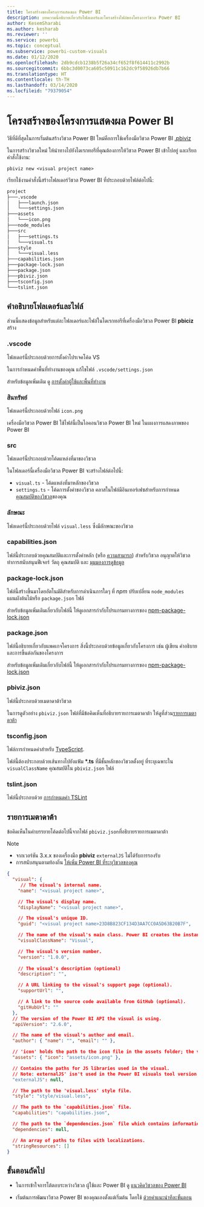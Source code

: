 ```yaml
---
title: โครงสร้างของโครงการแสดงผล Power BI
description: บทความนี้อธิบายเกี่ยวกับโฟลเดอร์และโครงสร้างไฟล์ของโครงการวิชวล Power BI
author: KesemSharabi
ms.author: kesharab
ms.reviewer: ''
ms.service: powerbi
ms.topic: conceptual
ms.subservice: powerbi-custom-visuals
ms.date: 01/12/2020
ms.openlocfilehash: 2db9cdcb1238b5f26a34cf652f8f614411c2992b
ms.sourcegitcommit: 6bbc3d0073ca605c50911c162dc9f58926db7b66
ms.translationtype: HT
ms.contentlocale: th-TH
ms.lasthandoff: 03/14/2020
ms.locfileid: "79379054"
---
```

# <a name="power-bi-visual-project-structure"></a>โครงสร้างของโครงการแสดงผล Power BI

วิธีที่ดีที่สุดในการเริ่มต้นสร้างวิชวล Power BI ใหม่คือการใช้เครื่องมือวิชวล Power BI [.pbiviz](https://www.npmjs.com/package/powerbi-visuals-tools)

ในการสร้างวิชวลใหม่ ให้นำทางไปยังไดเรกทอรีที่คุณต้องการให้วิชวล Power BI เข้าไปอยู่ และเรียกคำสั่งใช้งาน:

`pbiviz new <visual project name>`

เรียกใช้งานคำสั่งนี้สร้างโฟลเดอร์วิชวล Power BI ที่ประกอบด้วยไฟล์ต่อไปนี้:

```markdown
project
├───.vscode
│   ├───launch.json
│   └───settings.json
├───assets
│   └───icon.png
├───node_modules
├───src
│   ├───settings.ts
│   └───visual.ts
├───style
│   └───visual.less
├───capabilities.json
├───package-lock.json
├───package.json
├───pbiviz.json
├───tsconfig.json
└───tslint.json
```

## <a name="folder-and-file-description"></a>คำอธิบายโฟลเดอร์และไฟล์

ส่วนนี้แสดงข้อมูลสำหรับแต่ละโฟลเดอร์และไฟล์ในไดเรกทอรีที่เครื่องมือวิชวล Power BI  **pbiciz** สร้าง  

### <a name="vscode"></a>.vscode

โฟลเดอร์นี้ประกอบด้วยการตั้งค่าโปรเจคโค้ด VS

ในการกำหนดค่าพื้นที่ทำงานของคุณ แก้ไขไฟล์ `.vscode/settings.json`

สำหรับข้อมูลเพิ่มเติม ดู [การตั้งค่าผู้ใช้และพื้นที่ทำงาน](https://code.visualstudio.com/docs/getstarted/settings)

### <a name="assets"></a>สินทรัพย์

โฟลเดอร์นี้ประกอบด้วยไฟล์ `icon.png`

เครื่องมือวิชวล Power BI ใช้ไฟล์นี้เป็นไอคอนวิชวล Power BI ใหม่ ในแผงการแสดงภาพของ Power BI

### <a name="src"></a>src

โฟลเดอร์นี้ประกอบด้วยโค้ดแหล่งที่มาของวิชวล

ในโฟลเดอร์นี้เครื่องมือวิชวล Power BI จะสร้างไฟล์ต่อไปนี้:
* `visual.ts` - โค้ดแหล่งที่มาหลักของวิชวล
* `settings.ts` - โค้ดการตั้งค่าของวิชวล คลาสในไฟล์มีอินเทอร์เฟซสำหรับการกำหนด [คุณสมบัติของวิชวล](./objects-properties.md#properties)ของคุณ

### <a name="style"></a>ลักษณะ

โฟลเดอร์นี้ประกอบด้วยไฟล์ `visual.less` ซึ่งมีลักษณะของวิชวล

### <a name="capabilitiesjson"></a>capabilities.json

ไฟล์นี้ประกอบด้วยคุณสมบัติและการตั้งค่าหลัก (หรือ [ความสามารถ](./capabilities.md)) สำหรับวิชวล อนุญาตให้วิชวลทำการสนับสนุนฟีเจอร์ วัตถุ คุณสมบัติ และ [มุมมองการดูข้อมูล](./dataview-mappings.md)

### <a name="package-lockjson"></a>package-lock.json

ไฟล์นี้สร้างขึ้นมาโดยอัตโนมัติสำหรับการดำเนินการใดๆ ที่ *npm* ปรับเปลี่ยน `node_modules` แผนผังต้นไม้หรือ `package.json` ไฟล์

สำหรับข้อมูลเพิ่มเติมเกี่ยวกับไฟล์นี้ ให้ดูเอกสารกำกับโปรแกรมทางการของ [npm-package-lock.json](https://docs.npmjs.com/files/package-lock.json)

### <a name="packagejson"></a>package.json

ไฟล์นี้อธิบายเกี่ยวกับแพคเกจโครงการ สิ่งนี้ประกอบด้วยข้อมูลเกี่ยวกับโครงการ เช่น ผู้เขียน คำอธิบายและการขึ้นต่อกันของโครงการ

สำหรับข้อมูลเพิ่มเติมเกี่ยวกับไฟล์นี้ ให้ดูเอกสารกำกับโปรแกรมทางการของ [npm-package-lock.json](https://docs.npmjs.com/files/package.json.html)

### <a name="pbivizjson"></a>pbiviz.json

ไฟล์นี้ประกอบด้วยเมตาดาต้าวิชวล

ในการดูตัวอย่าง `pbiviz.json` ไฟล์ที่มีข้อคิดเห็นที่อธิบายรายการเมตาดาต้า ให้ดูที่ส่วน[รายการเมตาดาต้า](#metadata-entries)

### <a name="tsconfigjson"></a>tsconfig.json

ไฟล์การกำหนดค่าสำหรับ [TypeScript](https://www.typescriptlang.org/docs/handbook/tsconfig-json.html).

ไฟล์นี้ต้องประกอบด้วยเส้นทางไปยังแฟ้ม **\*.ts** ที่มีชั้นหลักของวิชวลตั้งอยู่ ที่ระบุเฉพาะใน `visualClassName` คุณสมบัติใน `pbiviz.json` ไฟล์

### <a name="tslintjson"></a>tslint.json

ไฟล์นี้ประกอบด้วย [การกำหนดค่า TSLint](https://palantir.github.io/tslint/usage/configuration/)

## <a name="metadata-entries"></a>รายการเมตาดาต้า

ข้อคิดเห็นในคำบรรยายโค้ดต่อไปนี้จากไฟล์ `pbiviz.json`ที่อธิบายรายการเมตาดาต้า

> [!NOTE]
> * จากเวอร์ชัน 3.x.x ของเครื่องมือ **pbiviz** `externalJS` ไม่ได้รับการรองรับ
> * การสนับสนุนตามท้องถิ่น [ให้เพิ่ม Power BI ที่ระบุวิชวลของคุณ](./localization.md)

```json
{
  "visual": {
     // The visual's internal name.
    "name": "<visual project name>",

    // The visual's display name.
    "displayName": "<visual project name>",

    // The visual's unique ID.
    "guid": "<visual project name>23D8B823CF134D3AA7CC0A5D63B20B7F",

    // The name of the visual's main class. Power BI creates the instance of this class to start using the visual in a Power BI report.
    "visualClassName": "Visual",

    // The visual's version number.
    "version": "1.0.0",
    
    // The visual's description (optional)
    "description": "",

    // A URL linking to the visual's support page (optional).
    "supportUrl": "",

    // A link to the source code available from GitHub (optional).
    "gitHubUrl": ""
  },
  // The version of the Power BI API the visual is using.
  "apiVersion": "2.6.0",

  // The name of the visual's author and email.
  "author": { "name": "", "email": "" },

  // 'icon' holds the path to the icon file in the assets folder; the visual's display icon.
  "assets": { "icon": "assets/icon.png" },

  // Contains the paths for JS libraries used in the visual.
  // Note: externalJS' isn't used in the Power BI visuals tool version 3.x.x or higher.
  "externalJS": null,

  // The path to the 'visual.less' style file.
  "style": "style/visual.less",

  // The path to the `capabilities.json` file.
  "capabilities": "capabilities.json",

  // The path to the `dependencies.json` file which contains information about R packages used in R based visuals.
  "dependencies": null,

  // An array of paths to files with localizations.
  "stringResources": []
}
```

## <a name="next-steps"></a>ขั้นตอนถัดไป

* ในการเข้าใจการโต้ตอบระหว่างวิชวล ผู้ใช้และ Power BI ดู [แนวคิดวิชวลของ Power BI](./power-bi-visuals-concept.md)

* เริ่มต้นการพัฒนาวิชวล Power BI ของคุณเองตั้งแต่เริ่มต้น โดยใช้ [ด้วยคำแนะนำทีละขั้นตอน](./custom-visual-develop-tutorial.md)

